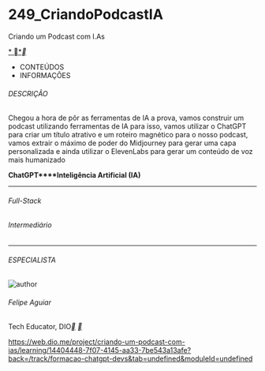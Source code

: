 # 249_CriandoPodcastIA
 Criando um Podcast com I.As



[*
*](https://web.dio.me/lab/criando-um-podcast-com-ias/learning/14404448-7f07-4145-aa33-7be543a13afe)[**](https://web.dio.me/lab/criando-um-podcast-com-ias/learning/0b414eae-27dd-47ee-b2a4-7974955516ea)



- CONTEÚDOS
- INFORMAÇÕES

###### DESCRIÇÃO

Chegou a hora de pôr as ferramentas de IA a prova, vamos construir um podcast utilizando ferramentas de IA para isso, vamos utilizar o ChatGPT para criar um título atrativo e um roteiro magnético para o nosso podcast, vamos extrair o máximo de poder do Midjourney para gerar uma capa personalizada e ainda utilizar o ElevenLabs para gerar um conteúdo de voz mais humanizado

**ChatGPT****Inteligência Artificial (IA)**

------

###### Full-Stack

###### Intermediário

------

###### ESPECIALISTA

![author](https://hermes.dio.me/users/author/photos/e0aa7c57-89e3-41ff-a60b-09dc7a9bc6e9.png)

###### Felipe Aguiar

Tech Educator, DIO[**](https://www.linkedin.com/in/felipe-aguiar-047/) [**](https://github.com/felipeAguiarCode)

https://web.dio.me/project/criando-um-podcast-com-ias/learning/14404448-7f07-4145-aa33-7be543a13afe?back=/track/formacao-chatgpt-devs&tab=undefined&moduleId=undefined



